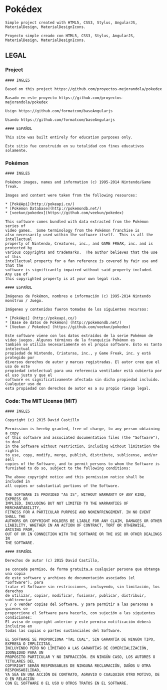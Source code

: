 # Pokédex

	Simple project created with HTML5, CSS3, Stylus, AngularJS, MaterialDesign, MaterialDesignIcons.

	Proyecto simple creado con HTML5, CSS3, Stylus, AngularJS, MaterialDesign, MaterialDesignIcons.

## LEGAL

### Project
	
	#### INGLES

	Based on this project https://github.com/proyectos-mejorandola/pokedex

	Basado en este proyecto https://github.com/proyectos-mejorandola/pokedex 

	Usign https://github.com/formatcom/baseAngularjs

	Usando https://github.com/formatcom/baseAngularjs

	#### ESPAÑOL

	This site was built entirely for education purposes only.

	Este sitio fue construido en su totalidad con fines educativos solamente.

### Pokémon

	#### INGLES

	Pokémon images, names and information (c) 1995-2014 Nintendo/Game freak.

	Images and content were taken from the following resources:

	* [PokéApi](http://pokeapi.co/)
	* [Pokémon Database](http://pokemondb.net/)
	* [veekun/pokedex](https://github.com/veekun/pokedex)

	This software comes bundled with data extracted from the Pokémon series of 
	video games.  Some terminology from the Pokémon franchise is
	also necessarily used within the software itself.  This is all the intellectual
	property of Nintendo, Creatures, inc., and GAME FREAK, inc. and is protected by
	various copyrights and trademarks.  The author believes that the use of this
	intellectual property for a fan reference is covered by fair use and that the
	software is significantly impaired without said property included.  Any use of
	this copyrighted property is at your own legal risk.

	#### ESPAÑOL

	Imágenes de Pokémon, nombres e información (c) 1995-2014 Nintendo monstruo / Juego.

	Imágenes y contenidos fueron tomadas de los siguientes recursos:

	* [PokéApi] (http://pokeapi.co/)
	* [Base de datos de Pokémon] (http://pokemondb.net/)
	* [Veekun / Pokedex] (https://github.com/veekun/pokedex)

	Este software viene con los datos extraídos de la serie Pokémon de
	video juegos. Algunos términos de la franquicia Pokémon es
	también se utiliza necesariamente en el propio software. Esto es tanto intelectual
	propiedad de Nintendo, Criaturas, inc., y Game Freak, inc. y está protegido por
	diversos derechos de autor y marcas registradas. El autor cree que el uso de este
	propiedad intelectual para una referencia ventilador está cubierta por el uso justo y que el
	software es significativamente afectada sin dicha propiedad incluido. Cualquier uso de
	esta propiedad con derechos de autor es a su propio riesgo legal.

### Code: The MIT License (MIT)
	
	#### INGLES

	Copyright (c) 2015 David Castillo

	Permission is hereby granted, free of charge, to any person obtaining a copy
	of this software and associated documentation files (the "Software"), to deal
	in the Software without restriction, including without limitation the rights
	to use, copy, modify, merge, publish, distribute, sublicense, and/or sell
	copies of the Software, and to permit persons to whom the Software is
	furnished to do so, subject to the following conditions:

	The above copyright notice and this permission notice shall be included in
	all copies or substantial portions of the Software.

	THE SOFTWARE IS PROVIDED "AS IS", WITHOUT WARRANTY OF ANY KIND, EXPRESS OR
	IMPLIED, INCLUDING BUT NOT LIMITED TO THE WARRANTIES OF MERCHANTABILITY,
	FITNESS FOR A PARTICULAR PURPOSE AND NONINFRINGEMENT. IN NO EVENT SHALL THE
	AUTHORS OR COPYRIGHT HOLDERS BE LIABLE FOR ANY CLAIM, DAMAGES OR OTHER
	LIABILITY, WHETHER IN AN ACTION OF CONTRACT, TORT OR OTHERWISE, ARISING FROM,
	OUT OF OR IN CONNECTION WITH THE SOFTWARE OR THE USE OR OTHER DEALINGS IN
	THE SOFTWARE.

	#### ESPAÑOL

	Derechos de autor (c) 2015 David Castillo, 

	se concede permiso, de forma gratuita,a cualquier persona que obtenga una copia 
	de este software y archivos de documentación asociados (el "Software"), para 
	tratar el Software sin restricciones, incluyendo, sin limitación, los derechos 
	de utilizar, copiar, modificar, fusionar, publicar, distribuir, sublicenciar 
	y / o vender copias del Software, y para permitir a las personas a quienes se 
	proporcione el Software para hacerlo, con sujeción a las siguientes condiciones: 
	El aviso de copyright anterior y este permiso notificación deberá incluirse en 
	todas las copias o partes sustanciales del Software. 

	EL SOFTWARE SE PROPORCIONA "TAL CUAL", SIN GARANTÍA DE NINGÚN TIPO, EXPRESA O IMPLÍCITAS,
	INCLUYENDO PERO NO LIMITADO A LAS GARANTÍAS DE COMERCIALIZACIÓN, IDONEIDAD PARA UN 
	PROPÓSITO PARTICULAR Y NO INFRACCIÓN. EN NINGÚN CASO, LOS AUTORES O TITULARES DEL 
	COPYRIGHT SERÁN RESPONSABLES DE NINGUNA RECLAMACIÓN, DAÑOS U OTRA RESPONSABILIDAD, 
	YA SEA EN UNA ACCIÓN DE CONTRATO, AGRAVIO O CUALQUIER OTRO MOTIVO, DE O EN RELACIÓN 
	CON EL SOFTWARE O EL USO U OTROS TRATOS EN EL SOFTWARE.
